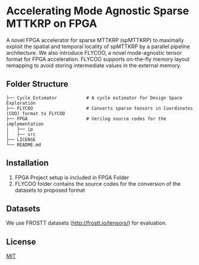 # Accelerating Mode Agnostic Sparse MTTKRP on FPGA

A novel FPGA accelerator for sparse MTTKRP (spMTTKRP) to maximally exploit the spatial and temporal locality of spMTTKRP by a parallel pipeline architecture. We also introduce FLYCOO, a novel mode-agnostic tensor format for FPGA acceleration. FLYCOO supports on-the-fly memory layout remapping to avoid storing intermediate values in the external memory.

## Folder Structure

    ├── Cycle_Estimator           # A cycle estimator for Design Space Exploration
    ├── FLYCOO                    # Converts sparse tensors in Coordinates (COO) format to FLYCOO
    ├── FPGA                      # Verilog source codes for the implementation
    │   ├── ip                    
    │   ├── src                                   
    ├── LICENSE
    └── README.md

## Installation
1. FPGA Project setup is included in FPGA Folder
2. FLYCOO folder contains the source codes for the conversion of the datasets to proposed format

## Datasets
We use FROSTT datasets (http://frostt.io/tensors/) for evaluation.


## License
[MIT](https://choosealicense.com/licenses/mit/)
